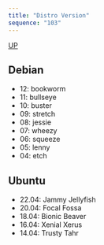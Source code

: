 ```yaml
---
title: "Distro Version"
sequence: "103"
---
```


[UP](/linux.html)


## Debian

- 12: bookworm
- 11: bullseye
- 10: buster
- 09: stretch
- 08: jessie
- 07: wheezy
- 06: squeeze
- 05: lenny
- 04: etch

## Ubuntu

- 22.04: Jammy Jellyfish
- 20.04: Focal Fossa
- 18.04: Bionic Beaver
- 16.04: Xenial Xerus
- 14.04: Trusty Tahr
